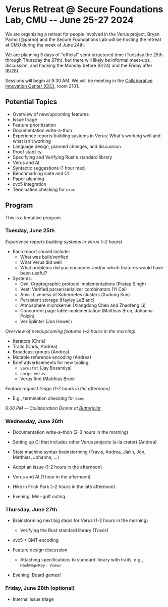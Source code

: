 # Verus Retreat @ Secure Foundations Lab, CMU -- June 25-27 2024

We are organizing a retreat for people involved in the Verus project.
Bryan Parno (@parno) and the Secure Foundations Lab will be hosting the retreat at CMU during the week of June 24th.

We are planning 3 days of "official" semi-structured time (Tuesday the 25th through Thursday the 27th), but there will likely be informal meet-ups, discussion, and hacking the Monday before (6/24) and the Friday after (6/28).

Sessions will begin at 9:30 AM.  We will be meeting in the [Collaborative Innovation Center (CIC)](https://www.cylab.cmu.edu/about/visiting.html), room 2101.

## Potential Topics
- Overview of new/upcoming features 
- Issue triage
- Feature prioritization
- Documentation write-a-thon
- Experience reports building systems in Verus: What's working well and what isn't working
- Language design, planned changes, and discussion
- Proof stability
- Specifying and Verifying Rust's standard library 
- Verus and AI
- Syntactic suggestions (1 hour max)
- Benchmarking suite and CI
- Paper planning
- cvc5 integration
- Termination checking for `exec`

## Program

This is a tentative program.


### Tuesday, June 25th

*Experience reports building systems in Verus (~2 hours)*
- Each report should include:
   - What was built/verified
   - What Verus did well
   - What problems did you encounter and/or which features would have been useful?
- Systems:
   * Owl: Cryptographic protocol implementations (Pratap Singh)
   * Vest: Verified parser/serializer combinators (Yi Cai)
   * Anvil: Liveness of Kubernetes clusters (Xudong Sun)
   * Persistent storage (Hayley LeBlanc)
   * Atmosphere microkernel (Xiangdong Chen and Zhaofeng Li)
   * Concurrent page table implementation (Matthias Brun, Johanna Polzin)
   * VeriSplinter (Jon Howell)

*Overview of new/upcoming features (~2 hours in the morning)*

- Iterators (Chris)
- Traits (Chris, Andrea)
- Broadcast groups (Andrea)
- Mutable reference encoding (Andrea)
- Brief advertisements for new tooling:
   - `verusfmt` (Jay Bosamiya)
   - `cargo verus` 
   - Verus find (Matthias Brun)

*Feature request triage (1-2 hours in the afternoon)*

- E.g., termination checking for `exec`

*6:00 PM -- Collaboration Dinner at [Butterjoint](https://maps.app.goo.gl/wVz6SbFGEf9T58pQ7)*

### Wednesday, June 26th

- Documentation write-a-thon  (2-3 hours in the morning)

- Setting up CI that includes other Verus projects (a-la crater) (Andrea)

- State machine syntax brainstorming (Travis, Andrea, Jialin, Jon, Matthias, Johanna, ...)

- Adopt an issue (1-2 hours in the afternoon)

- Verus and AI (1 hour in the afternoon)

- Hike in Frick Park (~2 hours in the late afternoon)

- Evening: Mini-golf outing

### Thursday, June 27th

- Brainstorming next big steps for Verus (1-2 hours in the morning)
    - Verifying the Rust standard library (Travis)

- cvc5 + SMT encoding

- Feature design discussion
  - Attaching specifications to standard library with traits, e.g., `HashMap<Key: View>`

- Evening: Board games!

### Friday, June 28th (optional)

- Internal issue triage